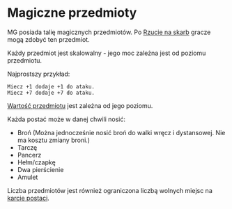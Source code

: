 # Magiczne przedmioty

MG posiada talię magicznych przedmiotów. Po [Rzucie na skarb](#file-rzut-na-skarb-md) gracze mogą zdobyć ten przedmiot.

Każdy przedmiot jest skalowalny - jego moc zależna jest od poziomu przedmiotu.

Najprostszy przykład:
``````
Miecz +1 dodaje +1 do ataku.
Miecz +7 dodaje +7 do ataku.
``````

[Wartość przedmiotu](#file-wartosc-przedmiotu-md) jest zależna od jego poziomu.

Każda postać może w danej chwili nosić:
* Broń (Można jednocześnie nosić broń do walki wręcz i dystansowej. Nie ma kosztu zmiany broni.)
* Tarczę
* Pancerz
* Hełm/czapkę
* Dwa pierścienie
* Amulet

Liczba przedmiotów jest również ograniczona liczbą wolnych miejsc na [karcie postaci](#file-karta-postaci-md).
